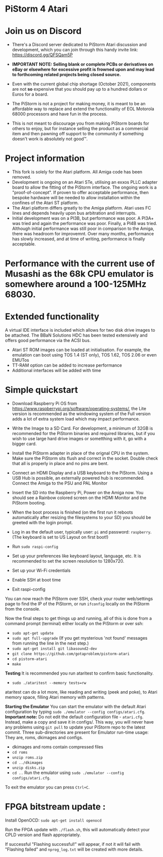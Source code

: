 # PiStorm 4 Atari


# Join us on Discord

* There's a Discord server dedicated to PiStorm Atari discussion and development, which you can join through this handy invite link: https://discord.gg/QFSQam5P

* **IMPORTANT NOTE: Selling blank or complete PCBs or derivatives on eBay or elsewhere for excessive profit is frowned upon and may lead to forthcoming related projects being closed source.**
* Even with the current global chip shortage (October 2021), components are not **so** expensive that you should pay up to a hundred dollars or Euros for a board.
* The PiStorm is not a project for making money, it is meant to be an affordable way to replace and extend the functionality of EOL Motorola 68000 processors and have fun in the process.
* This is not meant to discourage you from making PiStorm boards for others to enjoy, but for instance selling the product as a commercial item and then pawning off support to the community if something doesn't work is absolutely not good™.

# Project information

* This fork is solely for the Atari platform. All Amiga code has been removed.
* Development is ongoing on an Atari STe, utilising an exxos PLLC adapter board to allow the fitting of the PiStorm interface. The ongoing work is a "proof-of-concept". If proven to offer acceptable performance, then bespoke hardware will be needed to allow installation within the confines of the Atari ST platform.
* The Atari platform differs greatly to the Amiga platform. Atari uses FC lines and depends heavily upon bus arbitration and interrupts.
* Initial development was on a PI3B, but performance was poor. A PI3A+ was tried and again the performance was poor. Finally, a PI4B was tried. Although initial performance was still poor in comparison to the Amiga, there was headroom for improvemnt. Over many months, performance has slowly increased, and at time of writing, performance is finally acceptable. 
# Performance with the current use of Musashi as the 68k CPU emulator is somewhere around a 100-125MHz 68030.


# Extended functionality

A virtual IDE interface is included which allows for two disk drive images to be attached. The BBaN Solutions HDC has been tested extensively and offers good performance via the ACSI bus.
* Atari ST ROM images can be loaded at initialisation. For example, the emulation can boot using TOS 1.4 (ST only), TOS 1.62, TOS 2.06 or even EMUTos
* TT-RAM option can be added to increase performance
* Additional interfaces will be added with time

# Simple quickstart

* Download Raspberry Pi OS from https://www.raspberrypi.org/software/operating-systems/, the Lite version is recommended as the windowing system of the Full version adds a lot of extra system load which may impact performance.
* Write the Image to a SD Card. For development, a minimum of 32GB is recommended for the PiStorm binaries and required libraries, but if you wish to use large hard drive images or sometthing with it, go with a bigger card.
* Install the PiStorm adapter in place of the orignal CPU in the system.
  Make sure the PiStorm sits flush and correct in the socket.
  Double check that all is properly in place and no pins are bent.
* Connect an HDMI Display and a USB keyboard to the PiStorm. Using a USB Hub is possible, an externally powered hub is recommended.
  Connect the Amiga to the PSU and PAL Monitor
* Insert the SD into the Raspberry Pi, Power on the Amiga now. You should see a Rainbow colored screen on the HDMI Monitor and the PiStorm booting.

* When the boot process is finished (on the first run it reboots automatically after resizing the filesystems to your SD) you should be greeted with the login prompt.
* Log in as the default user, typically user: `pi` and password: `raspberry`. (The keyboard is set to US Layout on first boot!)
* Run `sudo raspi-config`
* Set up your preferences like keyboard layout, language, etc. It is recommended to set the screen resolution to 1280x720.
* Set up your Wi-Fi credentials
* Enable SSH at boot time
* Exit raspi-config

You can now reach the PiStorm over SSH, check your router web/settings page to find the IP of the PiStorm, or run `ifconfig` locally on the PiStorm from the console.

Now the final steps to get things up and running, all of this is done from a command prompt (terminal) either locally on the PiStorm or over ssh:
* `sudo apt-get update`
* `sudo apt full-upgrade` (If you get mysterious 'not found' messages from running the line in the next step.)
* `sudo apt-get install git libasound2-dev`
* `git clone https://github.com/gotaproblem/pistorm-atari`
* `cd pistorm-atari`
* `make`

**Testing**
It is recommended you run ataritest to confirm basic functionality.
* `sudo ./ataritest --memory tests=rw`

ataritest can do a lot more, like reading and writing (peek and poke), to Atari memory space, filling Atari memory with patterns.

**Starting the Emulator**
You can start the emulator with the default Atari configuration by typing `sudo ./emulator --config configs/atari.cfg`.    
**Important note:** Do not edit the default configuration file - `atari.cfg`. Instead, make a copy and save it in configs/.
This way, you will never have any problems using `git pull` to update your PiStorm repo to the latest commit.
Three sub-directories are present for Emulator run-time usage: They are, roms, dkimages and configs.
* dkimages and roms contain compressed files
* `cd roms`
* `unzip roms.zip`
* `cd ../dkimages`
* `unzip disks.zip`
* `cd ..`
Run the emulator using `sudo ./emulator --config configs/atari.cfg`.

To exit the emulator you can press `Ctrl+C`.

# FPGA bitstream update :

Install OpenOCD:
`sudo apt-get install openocd`

Run the FPGA update with `./flash.sh`, this will automatically detect your CPLD version and flash appropriately.

If successful "Flashing successful!" will appear, if not it will fail with "Flashing failed" and `nprog_log.txt` will be created with more details.
